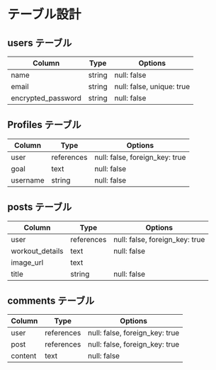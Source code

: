 # テーブル設計

## users テーブル

| Column                | Type   | Options     |
| --------------------- | ------ | ----------- |
| name                  | string | null: false |
| email                 | string | null: false, unique: true |
| encrypted_password    | string | null: false |


## Profiles テーブル

| Column                | Type       | Options     |
| --------------------- | ---------- | ----------- |
| user                  | references | null: false, foreign_key: true |
| goal                  | text       | null: false |
| username              | string     | null: false |

## posts テーブル

| Column                | Type       | Options     |
| --------------------- | ---------- | ----------- |
| user                  | references | null: false, foreign_key: true |
| workout_details       | text       | null: false |
| image_url             | text       |             |
| title                 | string     | null: false |


## comments テーブル

| Column                | Type       | Options     |
| --------------------- | ---------- | ----------- |
| user                  | references | null: false, foreign_key: true |
| post                  | references | null: false, foreign_key: true |
| content	              | text       | null: false |
